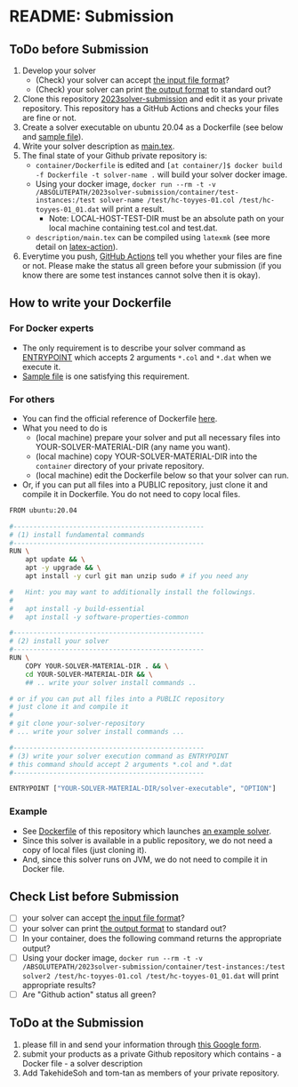 # README: Submission



## ToDo before Submission

  1. Develop your solver
     - (Check) your solver can accept [the input file format](https://core-challenge.github.io/2023/format/)?
     - (Check) your solver can print [the output format](https://core-challenge.github.io/2023/format/) to standard out?
  2. Clone this repository [2023solver-submission](https://github.com/core-challenge/2023solver-submission) and edit it as your private repository. This repository has a GitHub Actions and checks your files are fine or not. 
  3. Create a solver executable on ubuntu 20.04 as a Dockerfile (see below and [sample file](/container/Dockerfile)).
  4. Write your solver description as [main.tex](/description/main.tex). 
  5. The final state of your Github private repository is:
     - `container/Dockerfile` is edited and `[at container/]$ docker build -f Dockerfile -t solver-name .` will build your solver docker image.
     - Using your docker image, `docker run --rm -t -v /ABSOLUTEPATH/2023solver-submission/container/test-instances:/test solver-name /test/hc-toyyes-01.col /test/hc-toyyes-01_01.dat` will print a result.
       - Note: LOCAL-HOST-TEST-DIR must be an absolute path on your local machine containing test.col and test.dat.
     - `description/main.tex` can be compiled using `latexmk` (see more detail on [latex-action](https://github.com/xu-cheng/latex-action)).
  6. Everytime you push, [GitHub Actions](https://github.com/core-challenge/2023solver-submission/actions) tell you whether your files are fine or not. Please make the status all green before your submission (if you know there are some test instances cannot solve then it is okay).

## How to write your Dockerfile

### For Docker experts

- The only requirement is to describe your solver command as [ENTRYPOINT](https://docs.docker.com/engine/reference/builder/#entrypoint) which accepts 2 arguments `*.col` and `*.dat` when we execute it.
- [Sample file](/container/Dockerfile) is one satisfying this requirement.

### For others

- You can find the official reference of Dockerfile [here](https://docs.docker.com/engine/reference/builder/).
- What you need to do is 
  - (local machine) prepare your solver and put all necessary files into YOUR-SOLVER-MATERIAL-DIR (any name you want).
  - (local machine) copy YOUR-SOLVER-MATERIAL-DIR into the `container` directory of your private repository.
  - (local machine) edit the Dockerfile below so that your solver can run.
- Or, if you can put all files into a PUBLIC repository, just clone it and compile it in Dockerfile. You do not need to copy local files. 


``` bash
FROM ubuntu:20.04

#------------------------------------------------
# (1) install fundamental commands
#------------------------------------------------
RUN \
    apt update && \
    apt -y upgrade && \
    apt install -y curl git man unzip sudo # if you need any

#   Hint: you may want to additionally install the followings. 
# 
#   apt install -y build-essential
#   apt install -y software-properties-common

#------------------------------------------------
# (2) install your solver
#------------------------------------------------
RUN \
    COPY YOUR-SOLVER-MATERIAL-DIR . && \
    cd YOUR-SOLVER-MATERIAL-DIR && \
    ## .. write your solver install commands ..

# or if you can put all files into a PUBLIC repository
# just clone it and compile it
#
# git clone your-solver-repository
# ... write your solver install commands ...

#------------------------------------------------
# (3) write your solver execution command as ENTRYPOINT
# this command should accept 2 arguments *.col and *.dat
#------------------------------------------------

ENTRYPOINT ["YOUR-SOLVER-MATERIAL-DIR/solver-executable", "OPTION"]
```

### Example

- See [Dockerfile](/container/Dockerfile) of this repository which launches [an example solver](https://github.com/core-challenge/util-example-solver). 
- Since this solver is available in a public repository, we do not need a copy of local files (just cloning it). 
- And, since this solver runs on JVM, we do not need to compile it in Docker file. 


## Check List before Submission

- [ ] your solver can accept [the input file format](https://core-challenge.github.io/2023/format/)?
- [ ] your solver can print [the output format](https://core-challenge.github.io/2023/format/) to standard out?
- [ ] In your container, does the following command returns the appropriate output?
- [ ] Using your docker image, `docker run --rm -t -v /ABSOLUTEPATH/2023solver-submission/container/test-instances:/test solver2 /test/hc-toyyes-01.col /test/hc-toyyes-01_01.dat` will print appropriate results?
- [ ] Are "Github action" status all green?

## ToDo at the Submission

  1. please fill in and send your information through [this Google form](https://forms.gle/CGYfrksJASwGUpWYA).
  2. submit your products as a private Github repository which contains
    - a Docker file
    - a solver description
  3. Add TakehideSoh and tom-tan as members of your private repository. 

<!-- 
### Instruction

- At first, edit the above Dockerfile as you like (cloning 2022solver is mandatory).

- Then, build your docker image by the following command. Note that `mysolver` can be any "image name" and `v01` can be any "tag name".

```bash
docker build -t mysolver:v01 .
```

- It may take minutes. 
- If the command is successfully finished, `[+] Building xxx.xs (y/y) FINISHED` is displayed. 

`$ docker image ls` shows the image you just created. 

```bash
$ docker image ls
REPOSITORY   TAG       IMAGE ID       CREATED         SIZE
mysolver     v01       af8aaca552c0   3 minutes ago   277MB
```

- Next, let's launch your "container" from the image. 

```bash
$ docker run -it --name mysolver-container mysolver:v01 bash
root@13765b36541e:/# 
root@13765b36541e:/# ls 2022solver/
README.md  example  run.sh
```

- `root@13765b36541e:/# ` is the prompt in the running container. 
- Then, let's detach from your container by `ctrl-pq` (holding down `ctrl`, and type `p` and type `q`) which will keep your container alive (do not use `exit` or `ctrl-d` which will stop your container). 
- You get back to the prompt of your local machine. Then, `docker ps` will show your container running. 

```bash
$ docker ps -a
CONTAINER ID   IMAGE          COMMAND   CREATED          STATUS          PORTS     NAMES
13765b36541e   mysolver:v01   "bash"    13 minutes ago   Up 13 minutes             mysolver-container
```

- If you want to copy some file/directory on your local machine into the running container, please use `docker cp` as follows:

```bash
docker cp solver-track-instruction.md mysolver-container:/2022solver/
```

- In this example, a file `solver-track-instruction.md` is copied to `/2022solver/` of `mysolver-container`. 
- To re-enter a running container, use `docker exec` as follows. You can find the file `solver-track-instruction.md` copied from your local machine. 

```bash
$ docker exec -it mysolver-container bash
root@13765b36541e:/# ls 2022solver/
README.md  example  run.sh  solver-track-instruction.md
```

- By using the commands explained above, please install your solver and rewrite `run.sh` so that the command `/2022solver/run.sh /2022solver/example/hc-toyno-01.col /2022solver/example/hc-toyno-01_01.dat` returns appropriate output. 

- After completing your installation, the final task is `docker export`.
- If you are in the running container, please detach by `ctrl-pq`.
- Check your container exists `docker ps -a`. 

```bash
$ docker ps -a
CONTAINER ID   IMAGE          COMMAND   CREATED          STATUS          PORTS     NAMES
13765b36541e   mysolver:v01   "bash"    39 minutes ago   Up 39 minutes             mysolver-container
``` 

- Then, execure the following command, which will create your solver archive. 

```bash
$ docker export mysolver-container | gzip -c > mysolver-container.tar.gz
```

- Please add `mysolver-container.tar.gz` to your repository at your submission. 

### Docker command reference

- The official reference of Docker CLI is [here](https://docs.docker.com/engine/reference/run/).
- The followings are frequently used commands.
  - `docker build`
  - `docker image ls`
  - `docker ps -a`
  - `docker cp`
  - `docker exec`
  - `docker export` -->

